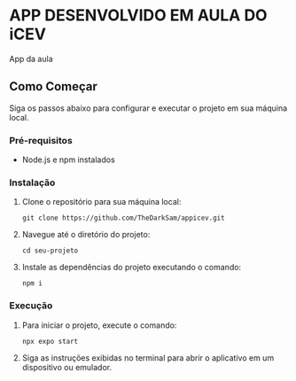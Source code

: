# APP DESENVOLVIDO EM AULA DO iCEV

App da aula

## Como Começar

Siga os passos abaixo para configurar e executar o projeto em sua máquina local.

### Pré-requisitos

- Node.js e npm instalados

### Instalação

1. Clone o repositório para sua máquina local:
   ```
   git clone https://github.com/TheDarkSam/appicev.git
   ```

2. Navegue até o diretório do projeto:
   ```
   cd seu-projeto
   ```

3. Instale as dependências do projeto executando o comando:
   ```
   npm i
   ```

### Execução

1. Para iniciar o projeto, execute o comando:
   ```
   npx expo start
   ```

2. Siga as instruções exibidas no terminal para abrir o aplicativo em um dispositivo ou emulador.
